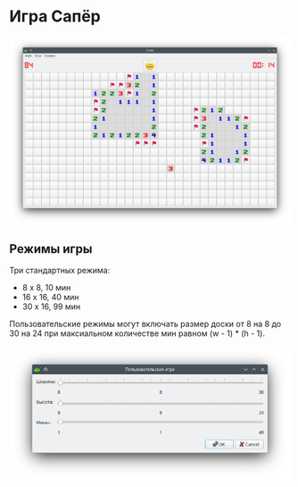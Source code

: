 # Игра Сапёр

![Big Board](docs/board_big.png)

## Режимы игры

Три стандартных режима:
* 8 x 8, 10 мин
* 16 x 16, 40 мин
* 30 x 16, 99 мин

Пользовательские режимы могут включать размер доски от 8 на 8 до 30 на 24 при максиальном количестве
мин равном (w - 1) * (h - 1).

![Custom Game](docs/custom_game.png)

